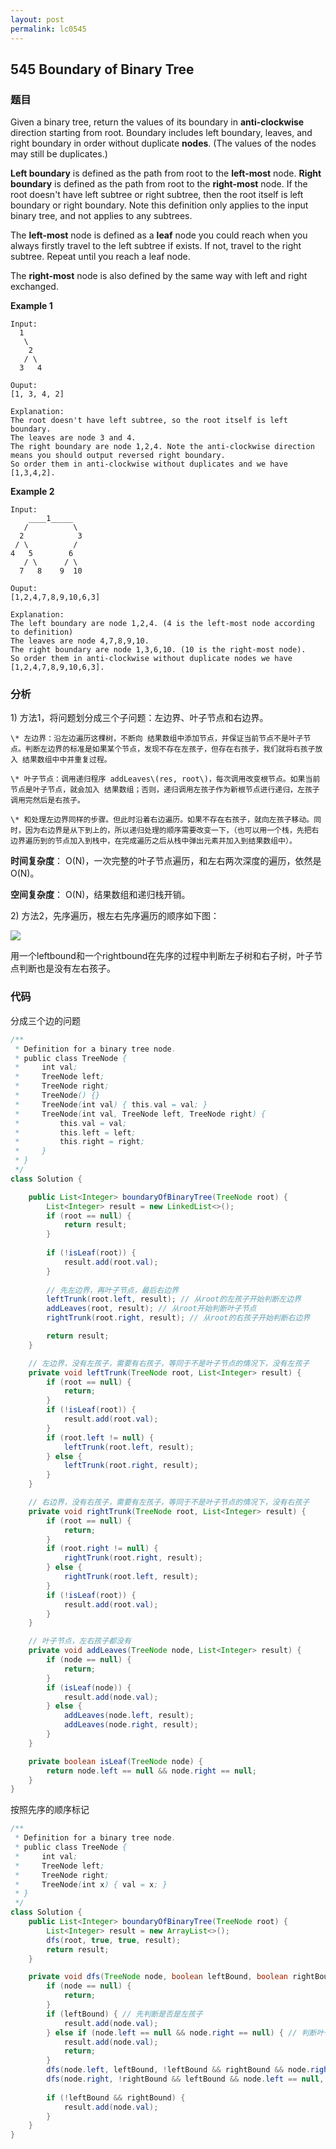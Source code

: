 ```yaml
---
layout: post
permalink: lc0545
---
```


## 545 Boundary of Binary Tree

### 题目

Given a binary tree, return the values of its boundary in **anti-clockwise** direction starting from root. Boundary includes left boundary, leaves, and right boundary in order without duplicate **nodes**.  \(The values of the nodes may still be duplicates.\)

**Left boundary** is defined as the path from root to the **left-most** node. **Right boundary** is defined as the path from root to the **right-most** node. If the root doesn't have left subtree or right subtree, then the root itself is left boundary or right boundary. Note this definition only applies to the input binary tree, and not applies to any subtrees.

The **left-most** node is defined as a **leaf** node you could reach when you always firstly travel to the left subtree if exists. If not, travel to the right subtree. Repeat until you reach a leaf node.

The **right-most** node is also defined by the same way with left and right exchanged.

**Example 1**

```text
Input:
  1
   \
    2
   / \
  3   4

Ouput:
[1, 3, 4, 2]

Explanation:
The root doesn't have left subtree, so the root itself is left boundary.
The leaves are node 3 and 4.
The right boundary are node 1,2,4. Note the anti-clockwise direction means you should output reversed right boundary.
So order them in anti-clockwise without duplicates and we have [1,3,4,2].
```

**Example 2**

```text
Input:
    ____1_____
   /          \
  2            3
 / \          / 
4   5        6   
   / \      / \
  7   8    9  10  
       
Ouput:
[1,2,4,7,8,9,10,6,3]

Explanation:
The left boundary are node 1,2,4. (4 is the left-most node according to definition)
The leaves are node 4,7,8,9,10.
The right boundary are node 1,3,6,10. (10 is the right-most node).
So order them in anti-clockwise without duplicate nodes we have [1,2,4,7,8,9,10,6,3].
```

### 分析

1\) 方法1，将问题划分成三个子问题：左边界、叶子节点和右边界。

    \* 左边界：沿左边遍历这棵树，不断向 结果数组中添加节点，并保证当前节点不是叶子节点。判断左边界的标准是如果某个节点，发现不存在左孩子，但存在右孩子，我们就将右孩子放入 结果数组中中并重复过程。

    \* 叶子节点：调用递归程序 addLeaves\(res, root\)，每次调用改变根节点。如果当前节点是叶子节点，就会加入 结果数组；否则，递归调用左孩子作为新根节点进行递归，左孩子调用完然后是右孩子。

    \* 和处理左边界同样的步骤。但此时沿着右边遍历。如果不存在右孩子，就向左孩子移动。同时，因为右边界是从下到上的，所以递归处理的顺序需要改变一下，（也可以用一个栈，先把右边界遍历到的节点加入到栈中，在完成遍历之后从栈中弹出元素并加入到结果数组中）。

**时间复杂度**： O\(N\)，一次完整的叶子节点遍历，和左右两次深度的遍历，依然是O\(N\)。

**空间复杂度**： O\(N\)，结果数组和递归栈开销。

2\) 方法2，先序遍历，根左右先序遍历的顺序如下图：

![](../../.gitbook/assets/image%20%28107%29.png)

用一个leftbound和一个rightbound在先序的过程中判断左子树和右子树，叶子节点判断也是没有左右孩子。

### 代码

分成三个边的问题

```java
/**
 * Definition for a binary tree node.
 * public class TreeNode {
 *     int val;
 *     TreeNode left;
 *     TreeNode right;
 *     TreeNode() {}
 *     TreeNode(int val) { this.val = val; }
 *     TreeNode(int val, TreeNode left, TreeNode right) {
 *         this.val = val;
 *         this.left = left;
 *         this.right = right;
 *     }
 * }
 */
class Solution {

    public List<Integer> boundaryOfBinaryTree(TreeNode root) {
        List<Integer> result = new LinkedList<>();
        if (root == null) {
            return result;
        }
        
        if (!isLeaf(root)) {
            result.add(root.val);
        }
        
        // 先左边界，再叶子节点，最后右边界
        leftTrunk(root.left, result); // 从root的左孩子开始判断左边界
        addLeaves(root, result); // 从root开始判断叶子节点
        rightTrunk(root.right, result); // 从root的右孩子开始判断右边界

        return result;
    }

    // 左边界，没有左孩子，需要有右孩子，等同于不是叶子节点的情况下，没有左孩子
    private void leftTrunk(TreeNode root, List<Integer> result) {
        if (root == null) {
            return;
        }
        if (!isLeaf(root)) {
            result.add(root.val);
        }
        if (root.left != null) {
            leftTrunk(root.left, result);
        } else {
            leftTrunk(root.right, result);
        }
    }

    // 右边界，没有右孩子，需要有左孩子，等同于不是叶子节点的情况下，没有右孩子
    private void rightTrunk(TreeNode root, List<Integer> result) {
        if (root == null) {
            return;
        }
        if (root.right != null) {
            rightTrunk(root.right, result);
        } else {
            rightTrunk(root.left, result);
        }
        if (!isLeaf(root)) {
            result.add(root.val);
        }
    }

    // 叶子节点，左右孩子都没有
    private void addLeaves(TreeNode node, List<Integer> result) {
        if (node == null) {
            return;
        }
        if (isLeaf(node)) {
            result.add(node.val);
        } else {
            addLeaves(node.left, result);
            addLeaves(node.right, result);
        }
    }

    private boolean isLeaf(TreeNode node) {
        return node.left == null && node.right == null;
    }
}
```

按照先序的顺序标记

```java
/**
 * Definition for a binary tree node.
 * public class TreeNode {
 *     int val;
 *     TreeNode left;
 *     TreeNode right;
 *     TreeNode(int x) { val = x; }
 * }
 */
class Solution {
    public List<Integer> boundaryOfBinaryTree(TreeNode root) {
        List<Integer> result = new ArrayList<>();
        dfs(root, true, true, result);
        return result;
    }

    private void dfs(TreeNode node, boolean leftBound, boolean rightBound, List<Integer> result) {
        if (node == null) {
            return;
        }
        if (leftBound) { // 先判断是否是左孩子
            result.add(node.val);
        } else if (node.left == null && node.right == null) { // 判断叶子节点
            result.add(node.val);
            return;
        }
        dfs(node.left, leftBound, !leftBound && rightBound && node.right == null, result);
        dfs(node.right, !rightBound && leftBound && node.left == null, rightBound, result);
        
        if (!leftBound && rightBound) {
            result.add(node.val);
        }
    }
}
```
